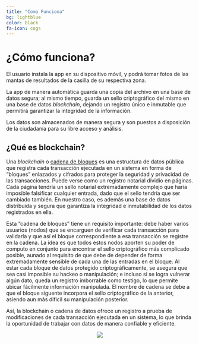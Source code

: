 ```yaml
---
title: "Como Funciona"
bg: lightblue
color: black
fa-icon: cogs
---
```


# ¿Cómo funciona?

El usuario instala la app en su dispositivo móvil, y podrá tomar fotos de las mantas de resultados de la casilla de su respectiva zona.

La app de manera automática guarda una copia del archivo en una base de datos segura; al mismo tiempo, guarda un  sello criptográfico del mismo en una base de datos *blockchain*, dejando un registro único e inmutable que permitirá garantizar la integridad de la información.

Los datos son almacenados de manera segura y son puestos a disposición de la ciudadanía para su libre acceso y análisis.

## ¿Qué es blockchain?

Una *blockchain* o [cadena de bloques](https://es.wikipedia.org/wiki/Cadena_de_bloques) es una estructura de datos pública que registra cada transacción ejecutada en un sistema en forma de “bloques” enlazados y cifrados para proteger la seguridad y privacidad de las transacciones. Puede verse como un registro notarial dividio en páginas. Cada página tendría un sello notarial extremadamente complejo que haría imposible falsificar cualquier entrada, dado que el sello tendría que ser cambiado también. En nuestro caso, es además una base de datos distribuida y segura que garantiza la integridad e inmutabilidad de los datos registrados en ella.

Esta “cadena de bloques” tiene un requisito importante: debe haber varios usuarios (nodos) que se encarguen de verificar cada transacción para validarla y que así el bloque correspondiente a esa transacción se registre en la cadena. La idea es que todos estos nodos aporten su poder de computo en conjunto para encontrar el sello criptográfico más complicado posible, aunado al requisito de que debe de depender de forma extremadamente sensible de cada una de las entradas en el bloque.  Al estar cada bloque de datos protegido criptográficamente, se asegura que sea casi imposible su hackeo o manipulación; e incluso si se logra vulnerar algún dato, queda un registro imborrable como testigo, lo que permite ubicar fácilmente información manipulada. El nombre de cadena se debe a que el bloque siguente incorpora el sello criptográfico de la anterior, asiendo aun más dificil su manipulación posterior. 

Así, la blockchain o cadena de datos ofrece un registro a prueba de modificaciones de cada transacción ejecutada en un sistema, lo que brinda la oportunidad de trabajar con datos de manera confiable y eficiente.

<div style="text-align:center">
  <img src="http://www.oleaconsulting.com.mx/tvc/bc101.png" />
</div>


